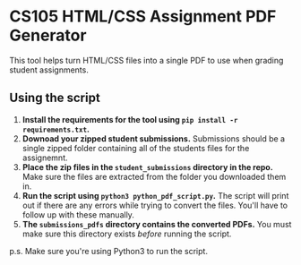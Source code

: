 # CS105 HTML/CSS Assignment PDF Generator
This tool helps turn HTML/CSS files into a single PDF to use when grading
student assignments.

## Using the script
1. **Install the requirements for the tool using `pip install -r requirements.txt`.**
1. **Downoad your zipped student submissions.** Submissions should be
a single zipped folder containing all of the students files for the assignemnt.
1. **Place the zip files in the `student_submissions` directory in the repo.**
Make sure the files are extracted from the folder you downloaded them in.
1. **Run the script using `python3 python_pdf_script.py`.** The script will
print out if there are any errors while trying to convert the files. You'll
have to follow up with these manually.
1. **The `submissions_pdfs` directory contains the converted PDFs.** You must
make sure this directory exists *before* running the script.

p.s. Make sure you're using Python3 to run the script.
